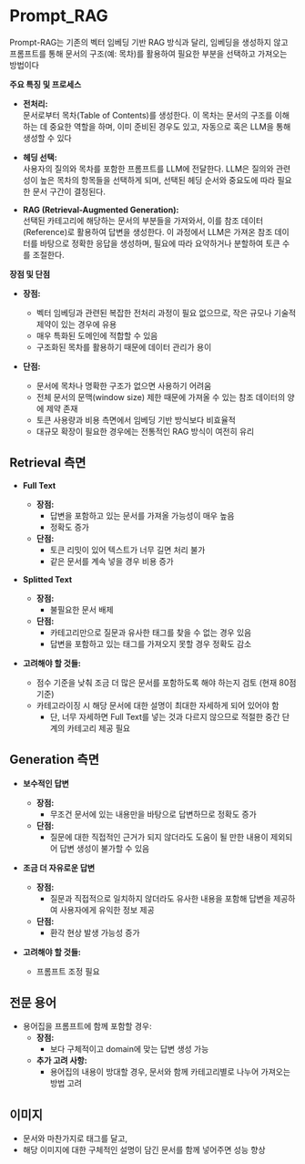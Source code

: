 # Prompt_RAG
Prompt-RAG는 기존의 벡터 임베딩 기반 RAG 방식과 달리, 임베딩을 생성하지 않고 프롬프트를 통해 문서의 구조(예: 목차)를 활용하여 필요한 부분을 선택하고 가져오는 방법이다

**주요 특징 및 프로세스**  
- **전처리:**  
  문서로부터 목차(Table of Contents)를 생성한다. 이 목차는 문서의 구조를 이해하는 데 중요한 역할을 하며, 이미 준비된 경우도 있고, 자동으로 혹은 LLM을 통해 생성할 수 있다

- **헤딩 선택:**  
  사용자의 질의와 목차를 포함한 프롬프트를 LLM에 전달한다. LLM은 질의와 관련성이 높은 목차의 항목들을 선택하게 되며, 선택된 헤딩 순서와 중요도에 따라 필요한 문서 구간이 결정된다.

- **RAG (Retrieval-Augmented Generation):**  
  선택된 카테고리에 해당하는 문서의 부분들을 가져와서, 이를 참조 데이터(Reference)로 활용하여 답변을 생성한다. 이 과정에서 LLM은 가져온 참조 데이터를 바탕으로 정확한 응답을 생성하며, 필요에 따라 요약하거나 분할하여 토큰 수를 조절한다.

**장점 및 단점**  
- **장점:**  
  - 벡터 임베딩과 관련된 복잡한 전처리 과정이 필요 없으므로, 작은 규모나 기술적 제약이 있는 경우에 유용  
  - 매우 특화된 도메인에 적합할 수 있음 
  - 구조화된 목차를 활용하기 때문에 데이터 관리가 용이

- **단점:**  
  - 문서에 목차나 명확한 구조가 없으면 사용하기 어려움
  - 전체 문서의 문맥(window size) 제한 때문에 가져올 수 있는 참조 데이터의 양에 제약 존재
  - 토큰 사용량과 비용 측면에서 임베딩 기반 방식보다 비효율적
  - 대규모 확장이 필요한 경우에는 전통적인 RAG 방식이 여전히 유리

## Retrieval 측면

- **Full Text**  
  - **장점:**  
    - 답변을 포함하고 있는 문서를 가져올 가능성이 매우 높음  
    - 정확도 증가  
  - **단점:**  
    - 토큰 리밋이 있어 텍스트가 너무 길면 처리 불가  
    - 같은 문서를 계속 넣을 경우 비용 증가

- **Splitted Text**  
  - **장점:**  
    - 불필요한 문서 배제  
  - **단점:**  
    - 카테고리만으로 질문과 유사한 태그를 찾을 수 없는 경우 있음  
    - 답변을 포함하고 있는 태그를 가져오지 못할 경우 정확도 감소

- **고려해야 할 것들:**  
  - 점수 기준을 낮춰 조금 더 많은 문서를 포함하도록 해야 하는지 검토 (현재 80점 기준)  
  - 카테고라이징 시 해당 문서에 대한 설명이 최대한 자세하게 되어 있어야 함  
    - 단, 너무 자세하면 Full Text를 넣는 것과 다르지 않으므로 적절한 중간 단계의 카테고리 제공 필요

## Generation 측면

- **보수적인 답변**  
  - **장점:**  
    - 무조건 문서에 있는 내용만을 바탕으로 답변하므로 정확도 증가  
  - **단점:**  
    - 질문에 대한 직접적인 근거가 되지 않더라도 도움이 될 만한 내용이 제외되어 답변 생성이 불가할 수 있음

- **조금 더 자유로운 답변**  
  - **장점:**  
    - 질문과 직접적으로 일치하지 않더라도 유사한 내용을 포함해 답변을 제공하여 사용자에게 유익한 정보 제공  
  - **단점:**  
    - 환각 현상 발생 가능성 증가

- **고려해야 할 것들:**  
  - 프롬프트 조정 필요

## 전문 용어

- 용어집을 프롬프트에 함께 포함할 경우:  
  - **장점:**  
    - 보다 구체적이고 domain에 맞는 답변 생성 가능  
  - **추가 고려 사항:**  
    - 용어집의 내용이 방대할 경우, 문서와 함께 카테고리별로 나누어 가져오는 방법 고려

## 이미지

- 문서와 마찬가지로 태그를 달고,  
- 해당 이미지에 대한 구체적인 설명이 담긴 문서를 함께 넣어주면 성능 향상